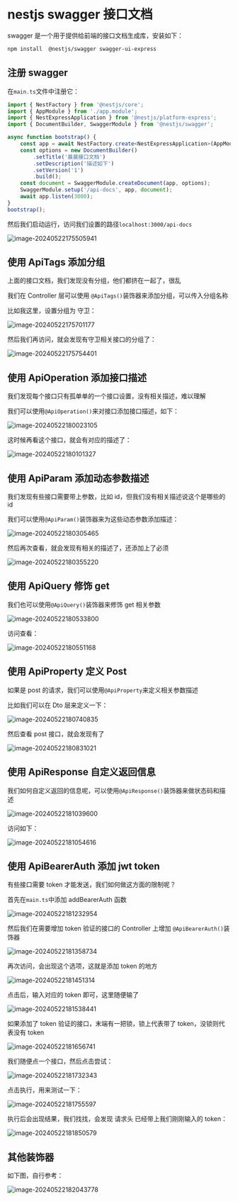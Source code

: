 # nestjs swagger 接口文档

swagger 是一个用于提供给前端的接口文档生成库，安装如下：

```bash
npm install  @nestjs/swagger swagger-ui-express
```

## 注册 swagger

在`main.ts`文件中注册它：

```typescript
import { NestFactory } from '@nestjs/core';
import { AppModule } from './app.module';
import { NestExpressApplication } from '@nestjs/platform-express';
import { DocumentBuilder, SwaggerModule } from '@nestjs/swagger';

async function bootstrap() {
	const app = await NestFactory.create<NestExpressApplication>(AppModule);
	const options = new DocumentBuilder()
		.setTitle('晨晨接口文档')
		.setDescription('描述如下')
		.setVersion('1')
		.build();
	const document = SwaggerModule.createDocument(app, options);
	SwaggerModule.setup('/api-docs', app, document);
	await app.listen(3000);
}
bootstrap();
```

然后我们启动运行，访问我们设置的路径`localhost:3000/api-docs`

![image-20240522175505941](https://chen-1320883525.cos.ap-chengdu.myqcloud.com/img/image-20240522175505941.png)

## 使用 ApiTags 添加分组

上面的接口文档，我们发现没有分组，他们都挤在一起了，很乱

我们在 Controller 层可以使用 `@ApiTags()`装饰器来添加分组，可以传入分组名称

比如我这里，设置分组为 守卫：

![image-20240522175701177](https://chen-1320883525.cos.ap-chengdu.myqcloud.com/img/image-20240522175701177.png)

然后我们再访问，就会发现有守卫相关接口的分组了：

![image-20240522175754401](https://chen-1320883525.cos.ap-chengdu.myqcloud.com/img/image-20240522175754401.png)

## 使用 ApiOperation 添加接口描述

我们发现每个接口只有孤单单的一个接口设置，没有相关描述，难以理解

我们可以使用`@ApiOperation()`来对接口添加接口描述，如下：

![image-20240522180023105](https://chen-1320883525.cos.ap-chengdu.myqcloud.com/img/image-20240522180023105.png)

这时候再看这个接口，就会有对应的描述了：

![image-20240522180101327](https://chen-1320883525.cos.ap-chengdu.myqcloud.com/img/image-20240522180101327.png)

## 使用 ApiParam 添加动态参数描述

我们发现有些接口需要带上参数，比如 id，但我们没有相关描述说这个是哪些的 id

我们可以使用`@ApiParam()`装饰器来为这些动态参数添加描述：

![image-20240522180305465](https://chen-1320883525.cos.ap-chengdu.myqcloud.com/img/image-20240522180305465.png)

然后再次查看，就会发现有相关的描述了，还添加上了必须

![image-20240522180355220](https://chen-1320883525.cos.ap-chengdu.myqcloud.com/img/image-20240522180355220.png)

## 使用 ApiQuery 修饰 get

我们也可以使用`@ApiQuery()`装饰器来修饰 get 相关参数

![image-20240522180533800](https://chen-1320883525.cos.ap-chengdu.myqcloud.com/img/image-20240522180533800.png)

访问查看：

![image-20240522180551168](https://chen-1320883525.cos.ap-chengdu.myqcloud.com/img/image-20240522180551168.png)

## 使用 ApiProperty 定义 Post

如果是 post 的请求，我们可以使用`@ApiProperty`来定义相关参数描述

比如我们可以在 Dto 层来定义一下：

![image-20240522180740835](https://chen-1320883525.cos.ap-chengdu.myqcloud.com/img/image-20240522180740835.png)

然后查看 post 接口，就会发现有了

![image-20240522180831021](https://chen-1320883525.cos.ap-chengdu.myqcloud.com/img/image-20240522180831021.png)

## 使用 ApiResponse 自定义返回信息

我们如何自定义返回的信息呢，可以使用`@ApiResponse()`装饰器来做状态码和描述

![image-20240522181039600](https://chen-1320883525.cos.ap-chengdu.myqcloud.com/img/image-20240522181039600.png)

访问如下：

![image-20240522181054616](https://chen-1320883525.cos.ap-chengdu.myqcloud.com/img/image-20240522181054616.png)

## 使用 ApiBearerAuth 添加 jwt token

有些接口需要 token 才能发送，我们如何做这方面的限制呢？

首先在`main.ts`中添加 addBearerAuth 函数

![image-20240522181232954](https://chen-1320883525.cos.ap-chengdu.myqcloud.com/img/image-20240522181232954.png)

然后我们在需要增加 token 验证的接口的 Controller 上增加 `@ApiBearerAuth()`装饰器

![image-20240522181358734](https://chen-1320883525.cos.ap-chengdu.myqcloud.com/img/image-20240522181358734.png)

再次访问，会出现这个选项，这就是添加 token 的地方

![image-20240522181451314](https://chen-1320883525.cos.ap-chengdu.myqcloud.com/img/image-20240522181451314.png)

点击后，输入对应的 token 即可，这里随便输了

![image-20240522181538441](https://chen-1320883525.cos.ap-chengdu.myqcloud.com/img/image-20240522181538441.png)

如果添加了 token 验证的接口，末端有一把锁，锁上代表带了 token，没锁则代表没有 token

![image-20240522181656741](https://chen-1320883525.cos.ap-chengdu.myqcloud.com/img/image-20240522181656741.png)

我们随便点一个接口，然后点击尝试：

![image-20240522181732343](https://chen-1320883525.cos.ap-chengdu.myqcloud.com/img/image-20240522181732343.png)

点击执行，用来测试一下：

![image-20240522181755597](https://chen-1320883525.cos.ap-chengdu.myqcloud.com/img/image-20240522181755597.png)

执行后会出现结果，我们找找，会发现 请求头 已经带上我们刚刚输入的 token：

![image-20240522181850579](https://chen-1320883525.cos.ap-chengdu.myqcloud.com/img/image-20240522181850579.png)

## 其他装饰器

如下图，自行参考：

![image-20240522182043778](https://chen-1320883525.cos.ap-chengdu.myqcloud.com/img/image-20240522182043778.png)
